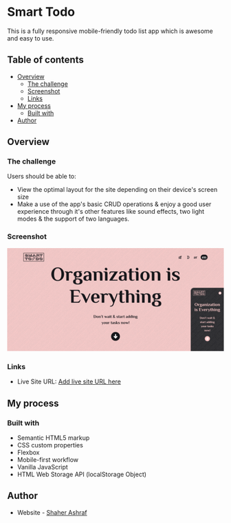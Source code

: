 # Smart Todo

This is a fully responsive mobile-friendly todo list app which is awesome and easy to use.

## Table of contents

- [Overview](#overview)
  - [The challenge](#the-challenge)
  - [Screenshot](#screenshot)
  - [Links](#links)
- [My process](#my-process)
  - [Built with](#built-with)
- [Author](#author)

## Overview

### The challenge

Users should be able to:

- View the optimal layout for the site depending on their device's screen size
- Make a use of the app's basic CRUD operations & enjoy a good user experience through it's other features like sound effects, two light modes & the support of two languages.

### Screenshot

![](./Screenshot-lt.png)

### Links

- Live Site URL: [Add live site URL here](https://smart-todo.netlify.app/)

## My process

### Built with

- Semantic HTML5 markup
- CSS custom properties
- Flexbox
- Mobile-first workflow
- Vanilla JavaScript
- HTML Web Storage API (localStorage Object)

## Author

- Website - [Shaher Ashraf](shaherashraf77@gmail.com)

